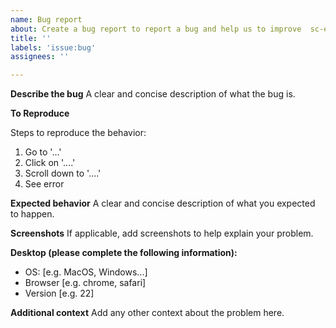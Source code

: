 ```yaml
---
name: Bug report
about: Create a bug report to report a bug and help us to improve  sc-examples
title: ''
labels: 'issue:bug'
assignees: ''

---
```


**Describe the bug**
A clear and concise description of what the bug is.

**To Reproduce**

Steps to reproduce the behavior:
1. Go to '...'
2. Click on '....'
3. Scroll down to '....'
4. See error

**Expected behavior**
A clear and concise description of what you expected to happen.

**Screenshots**
If applicable, add screenshots to help explain your problem.

**Desktop (please complete the following information):**
 - OS: [e.g. MacOS, Windows...]
 - Browser [e.g. chrome, safari]
 - Version [e.g. 22]

**Additional context**
Add any other context about the problem here.
